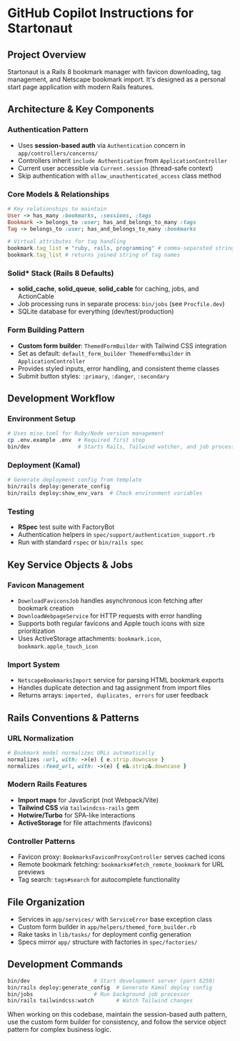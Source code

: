 # GitHub Copilot Instructions for Startonaut

## Project Overview
Startonaut is a Rails 8 bookmark manager with favicon downloading, tag management, and Netscape bookmark import. It's designed as a personal start page application with modern Rails features.

## Architecture & Key Components

### Authentication Pattern
- Uses **session-based auth** via `Authentication` concern in `app/controllers/concerns/`
- Controllers inherit `include Authentication` from `ApplicationController`
- Current user accessible via `Current.session` (thread-safe context)
- Skip authentication with `allow_unauthenticated_access` class method

### Core Models & Relationships
```ruby
# Key relationships to maintain
User -> has_many :bookmarks, :sessions, :tags
Bookmark -> belongs_to :user; has_and_belongs_to_many :tags
Tag -> belongs_to :user; has_and_belongs_to_many :bookmarks

# Virtual attributes for tag handling
bookmark.tag_list = "ruby, rails, programming" # comma-separated string
bookmark.tag_list # returns joined string of tag names
```

### Solid* Stack (Rails 8 Defaults)
- **solid_cache**, **solid_queue**, **solid_cable** for caching, jobs, and ActionCable
- Job processing runs in separate process: `bin/jobs` (see `Procfile.dev`)
- SQLite database for everything (dev/test/production)

### Form Building Pattern
- **Custom form builder**: `ThemedFormBuilder` with Tailwind CSS integration
- Set as default: `default_form_builder ThemedFormBuilder` in `ApplicationController`
- Provides styled inputs, error handling, and consistent theme classes
- Submit button styles: `:primary`, `:danger`, `:secondary`

## Development Workflow

### Environment Setup
```bash
# Uses mise.toml for Ruby/Node version management
cp .env.example .env  # Required first step
bin/dev               # Starts Rails, Tailwind watcher, and job processor
```

### Deployment (Kamal)
```bash
# Generate deployment config from template
bin/rails deploy:generate_config
bin/rails deploy:show_env_vars  # Check environment variables
```

### Testing
- **RSpec** test suite with FactoryBot
- Authentication helpers in `spec/support/authentication_support.rb`
- Run with standard `rspec` or `bin/rails spec`

## Key Service Objects & Jobs

### Favicon Management
- `DownloadFaviconsJob` handles asynchronous icon fetching after bookmark creation
- `DownloadWebpageService` for HTTP requests with error handling
- Supports both regular favicons and Apple touch icons with size prioritization
- Uses ActiveStorage attachments: `bookmark.icon`, `bookmark.apple_touch_icon`

### Import System
- `NetscapeBookmarksImport` service for parsing HTML bookmark exports
- Handles duplicate detection and tag assignment from import files
- Returns arrays: `imported, duplicates, errors` for user feedback

## Rails Conventions & Patterns

### URL Normalization
```ruby
# Bookmark model normalizes URLs automatically
normalizes :url, with: ->(e) { e.strip.downcase }
normalizes :feed_url, with: ->(e) { e&.strip&.downcase }
```

### Modern Rails Features
- **Import maps** for JavaScript (not Webpack/Vite)
- **Tailwind CSS** via `tailwindcss-rails` gem
- **Hotwire/Turbo** for SPA-like interactions
- **ActiveStorage** for file attachments (favicons)

### Controller Patterns
- Favicon proxy: `BookmarksFaviconProxyController` serves cached icons
- Remote bookmark fetching: `bookmarks#fetch_remote_bookmark` for URL previews  
- Tag search: `tags#search` for autocomplete functionality

## File Organization
- Services in `app/services/` with `ServiceError` base exception class
- Custom form builder in `app/helpers/themed_form_builder.rb`
- Rake tasks in `lib/tasks/` for deployment config generation
- Specs mirror `app/` structure with factories in `spec/factories/`

## Development Commands
```bash
bin/dev                    # Start development server (port 6250)
bin/rails deploy:generate_config  # Generate Kamal deploy config
bin/jobs                   # Run background job processor
bin/rails tailwindcss:watch       # Watch Tailwind changes
```

When working on this codebase, maintain the session-based auth pattern, use the custom form builder for consistency, and follow the service object pattern for complex business logic.
